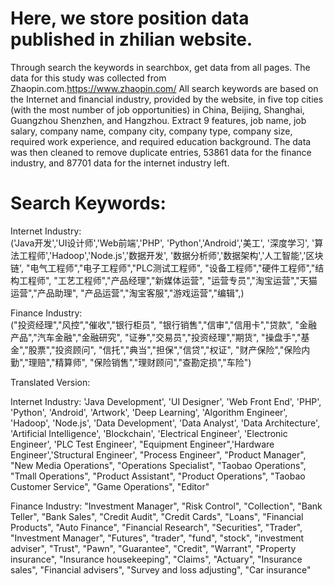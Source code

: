 # Here, we store position data published in zhilian website.

Through search the keywords in searchbox, get data from all pages.
The data for this study was collected from Zhaopin.com.https://www.zhaopin.com/
All search keywords are based on the Internet and financial industry, provided by the website, in five top cities (with the most number of job opportunities) in China, Beijing, Shanghai, Guangzhou Shenzhen, and Hangzhou. 
Extract 9 features, job name, job salary, company name, company city, company type, company size, required work experience, and required education background. The data was then cleaned to remove duplicate entries, 53861 data for the finance industry, and 87701 data for the internet industry left.

# Search Keywords:
Internet Industry:               
                ('Java开发','UI设计师','Web前端','PHP',
                'Python','Android','美工', '深度学习',
                '算法工程师','Hadoop','Node.js','数据开发',
                '数据分析师','数据架构','人工智能','区块链',
                "电气工程师","电子工程师","PLC测试工程师",
                "设备工程师","硬件工程师","结构工程师",
                "工艺工程师","产品经理","新媒体运营",
                "运营专员","淘宝运营","天猫运营","产品助理",
                "产品运营","淘宝客服","游戏运营","编辑",)

Finance Industry:                 
                ("投资经理","风控","催收","银行柜员",
                "银行销售","信审","信用卡","贷款",
                "金融产品","汽车金融","金融研究",
                "证券","交易员","投资经理","期货",
                "操盘手","基金","股票","投资顾问",
                "信托","典当","担保","信贷","权证",
                "财产保险","保险内勤","理赔","精算师",
                "保险销售","理财顾问","查勘定损","车险")

Translated Version: 

Internet Industry: 
               'Java Development', 'UI Designer', 'Web Front End', 'PHP',
                'Python', 'Android', 'Artwork', 'Deep Learning',
                'Algorithm Engineer', 'Hadoop', 'Node.js', 'Data Development',
                'Data Analyst', 'Data Architecture', 'Artificial Intelligence', 'Blockchain',
                'Electrical Engineer', 'Electronic Engineer', 'PLC Test Engineer',
                "Equipment Engineer",'Hardware Engineer','Structural Engineer',
                "Process Engineer", "Product Manager", "New Media Operations",
                "Operations Specialist", "Taobao Operations", "Tmall Operations", 
                "Product Assistant", "Product Operations", "Taobao Customer Service",
                "Game Operations", "Editor"
                

Finance Industry: 
                "Investment Manager", "Risk Control", "Collection", "Bank Teller",
                "Bank Sales", "Credit Audit", "Credit Cards", "Loans",
                "Financial Products", "Auto Finance", "Financial Research",
                "Securities", "Trader", "Investment Manager", "Futures",
                "trader", "fund", "stock", "investment adviser",
                "Trust", "Pawn", "Guarantee", "Credit", "Warrant",
                "Property insurance", "Insurance housekeeping", "Claims", "Actuary",
                "Insurance sales", "Financial advisers", "Survey and loss adjusting", "Car insurance"
